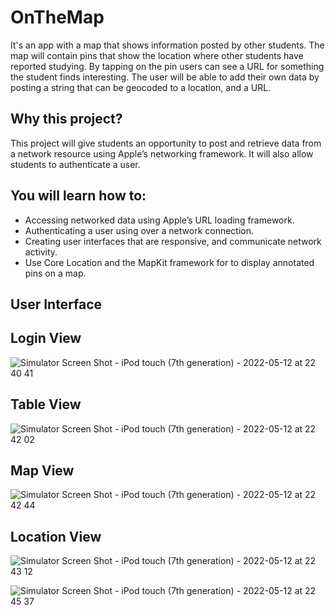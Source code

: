 # OnTheMap
It's an app with a map that shows information posted by other students. The map will contain pins that show the location where other students have reported studying. By tapping on the pin users can see a URL for something the student finds interesting. The user will be able to add their own data by posting a string that can be geocoded to a location, and a URL.

## Why this project?
This project will give students an opportunity to post and retrieve data from a network resource using Apple’s networking framework. It will also allow students to authenticate a user.

## You will learn how to:
* Accessing networked data using Apple’s URL loading framework.
* Authenticating a user using over a network connection.
* Creating user interfaces that are responsive, and communicate network activity.
* Use Core Location and the MapKit framework for to display annotated pins on a map.

## User Interface
## Login View
![Simulator Screen Shot - iPod touch (7th generation) - 2022-05-12 at 22 40 41](https://user-images.githubusercontent.com/92055081/168165276-63b23053-2ef7-41ac-8c87-2a3fd656a711.png)

## Table View
![Simulator Screen Shot - iPod touch (7th generation) - 2022-05-12 at 22 42 02](https://user-images.githubusercontent.com/92055081/168165504-bf796eed-be76-4d78-b29a-4331ec740ad5.png)

## Map View
![Simulator Screen Shot - iPod touch (7th generation) - 2022-05-12 at 22 42 44](https://user-images.githubusercontent.com/92055081/168165864-9d08e4f6-5a38-4daf-bd99-71d36e4dd56d.png)

## Location View 
![Simulator Screen Shot - iPod touch (7th generation) - 2022-05-12 at 22 43 12](https://user-images.githubusercontent.com/92055081/168166167-63585bb2-41b3-404b-82b6-ac3ed75efc25.png)


![Simulator Screen Shot - iPod touch (7th generation) - 2022-05-12 at 22 45 37](https://user-images.githubusercontent.com/92055081/168166620-ff1c7c7f-ebcd-48ed-af80-6bc210974e45.png)



